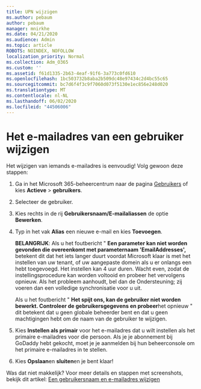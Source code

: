```yaml
---
title: UPN wijzigen
ms.author: pebaum
author: pebaum
manager: mnirkhe
ms.date: 04/21/2020
ms.audience: Admin
ms.topic: article
ROBOTS: NOINDEX, NOFOLLOW
localization_priority: Normal
ms.collection: Adm_O365
ms.custom: ''
ms.assetid: f61d1335-2b63-4eaf-91f6-3a773c0fd610
ms.openlocfilehash: 1bc503732b8aba2b509dc48e97434c2d4bc55c65
ms.sourcegitcommit: bc7d6f4f3c9f7060d073f5130e1ec856e248d020
ms.translationtype: MT
ms.contentlocale: nl-NL
ms.lasthandoff: 06/02/2020
ms.locfileid: "44506006"
---
```

# <a name="change-a-users-email-address"></a>Het e-mailadres van een gebruiker wijzigen

Het wijzigen van iemands e-mailadres is eenvoudig! Volg gewoon deze stappen:
  
1. Ga in het Microsoft 365-beheercentrum naar de pagina [Gebruikers](https://go.microsoft.com/fwlink/p/?linkid=834822) of kies **Actieve** \> **gebruikers**.
    
2. Selecteer de gebruiker.
    
3. Kies rechts in de rij **Gebruikersnaam/E-mailaliassen** de optie **Bewerken**.
    
4. Typ in het vak **Alias** een nieuwe e-mail en kies **Toevoegen**.
    
    **BELANGRIJK**: Als u het foutbericht " **Een parameter kan niet worden gevonden die overeenkomt met parameternaam 'EmailAddresses',** betekent dit dat het iets langer duurt voordat Microsoft klaar is met het instellen van uw tenant, of uw aangepaste domein als u er onlangs een hebt toegevoegd. Het instellen kan 4 uur duren. Wacht even, zodat de instellingsprocedure kan worden voltooid en probeer het vervolgens opnieuw. Als het probleem aanhoudt, bel dan de Ondersteuning; zij voeren dan een volledige synchronisatie voor u uit.
    
    Als u het foutbericht " **Het spijt ons, kan de gebruiker niet worden bewerkt. Controleer de gebruikersgegevens en probeer**het opnieuw " dit betekent dat u geen globale beheerder bent en dat u geen machtigingen hebt om de naam van de gebruiker te wijzigen.
    
5. Kies **Instellen als primair** voor het e-mailadres dat u wilt instellen als het primaire e-mailadres voor die persoon. Als je je abonnement bij GoDaddy hebt gekocht, moet je je aanmelden bij hun beheerconsole om het primaire e-mailadres in te stellen. 
    
6. Kies **Opslaan**en **sluiten**en je bent klaar!
    
Was dat niet makkelijk? Voor meer details en stappen met screenshots, bekijk dit artikel: [Een gebruikersnaam en e-mailadres wijzigen](https://docs.microsoft.com/microsoft-365/admin/add-users/change-a-user-name-and-email-address)
  


